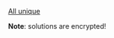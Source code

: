 [All unique](https://www.codewars.com/kata/553e8b195b853c6db4000048)

**Note**: solutions are encrypted!
